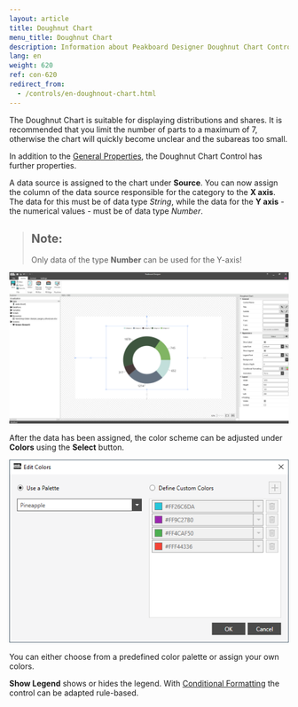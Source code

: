 ```yaml
---
layout: article
title: Doughnut Chart
menu_title: Doughnut Chart
description: Information about Peakboard Designer Doughnut Chart Control.
lang: en
weight: 620
ref: con-620
redirect_from:
  - /controls/en-doughnout-chart.html
---
```


The Doughnut Chart is suitable for displaying distributions and shares.
It is recommended that you limit the number of parts to a maximum of 7, otherwise the chart will quickly become unclear and the subareas too small.

In addition to the [General Properties](https://help.peakboard.com/controls/en-general-properties.html),  the Doughnut Chart Control has further properties.

A data source is assigned to the chart under **Source**.
You can now assign the column of the data source responsible for the category to the **X axis**.
The data for this must be of data type *String*, while the data for the **Y axis** - the numerical values - must be of data type *Number*.

> ## Note:
>
> Only data of the type **Number** can be used for the Y-axis!

![Doughnut Chart](/assets/images/Controls/doughnutchart/doughnutchart01.png)

After the data has been assigned, the color scheme can be adjusted under **Colors** using the **Select** button.

![Doughnut Chart Color](/assets/images/Controls/doughnutchart/doughnutchart02.png)

You can either choose from a predefined color palette or assign your own colors.

**Show Legend** shows or hides the legend.
With [Conditional Formatting](/controls/en-cf.html) the control can be adapted rule-based.